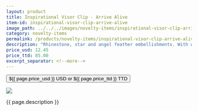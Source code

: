 ```yaml
---
layout: product
title: Inspirational Visor Clip - Arrive Alive
item-id: inspirational-visor-clip-arrive-alive
image_path: ../../../images/novelty-items/inspirational-visor-clip-arrive-alive.jpg
category: novelty-items
permalink: /products/novelty-items/inspirational-visor-clip-arrive-alive/
description: "Rhinestone, star and angel feather embellishments. With wings of angels, know your guardian is near. Bring strength, hope & comfort to help make your path clear. Fits most automobile visors. Made of nickel free zinc alloy. Visor Clip is 2 1/4 inches high."
price_usd: 12.45
price_ttd: 85.00
excerpt_separator: <!--more-->
---
```


<button class="bg-blue-500 hover:bg-blue-700 text-white font-bold my-2 py-2 px-4 w-full snipcart-add-item" 
data-item-id="{{ page.item-id }}" 
data-item-price="{{page.price_usd}}"
data-item-url="{{ site.url }}/{{ page.category }}"
data-item-description="{{ page.description }}"
data-item-image="{{ page.image_path }}"
data-item-name="{{ page.title }}"
data-item-categories="{{ page.category }}">
${{ page.price_usd }} USD or ${{ page.price_ttd }} TTD
</button>

<!--more-->
<div class="flex flex-wrap">
  <div class="w-64 p-4 h-auto">
    <a data-fancybox="gallery" href="{{ page.image_path }}"><img src="{{ page.image_path }}"></a>
  </div>
  <div class="sm:flex-1">
    <p class="p-4 text-gray-700">
      {{ page.description }}
    </p>
  </div>
</div>